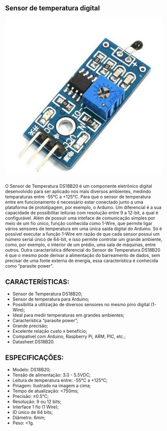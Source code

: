 ## Sensor de temperatura digital

![alt text](img/1.png)

O Sensor de Temperatura DS18B20 é um componente eletrônico digital desenvolvido para ser aplicado nos mais diversos ambientes, medindo temparaturas entre -55°C a +125°C. Para que o sensor de temperatura entre em funcionamento é necessário estar conectado junto a uma plataforma de prototipagem, por exemplo, o Arduino.
Um diferencial é a sua capacidade de possibilitar leituras com resolução entre 9 a 12-bit, a qual é configurável. Além de possuir uma inteface de comunicação simples por meio de um fio único, função conhecida como 1-Wire, que permite ligar vários sensores de temperatura em uma única saída digital do Arduino.
Só é possível executar a função 1-Wire em razão de que cada sensor possui um número serial único de 64-bit, e isso permite controlar um grande ambiente, como, por exemplo, o interior de um prédio, uma sala de máquinas, entre outros.
Outra característica diferencial do Sensor de Temperatura DS18B20 é que o mesmo pode derivar a alimentação do barreamento de dados, sem precisar de uma fonte externa de energia, essa característica é conhecida como “parasite power”.

## CARACTERÍSTICAS:

- Sensor de Temperatura DS18B20;
- Sensor de temperatura para Arduino;
- Possibilita a utilização de diversos sensores no mesmo pino digital (1-Wire);
- Ideal para medir temperaturas em grandes ambientes;
- Característica “parasite power”;
- Grande precisão;
- Excelente relação custo x benefício;
- Compatível com Arduino, Raspberry Pi, ARM, PIC, etc.;
- Datasheet DS18B20.

## ESPECIFICAÇÕES:

- Modelo: DS18B20;
- Tensão de alimentação: 3.0 - 5.5VDC;
- Leitura de temperatura entre: -55°C a +125°C;
- Pinagem: Ilustrado na imagem a cima;
- Tempo de atualização: <750ms;
- Precisão: ±0.5°C;
- Resolução: 9 ou 12 bits;
- Interface 1 fio (1 Wire);
- ID único de 64 bits;
- Diâmetro: 6mm;
- Peso: <1g.
